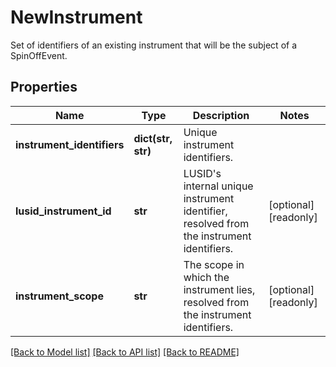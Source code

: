 # NewInstrument

Set of identifiers of an existing instrument that will be the subject of a SpinOffEvent.

## Properties
Name | Type | Description | Notes
------------ | ------------- | ------------- | -------------
**instrument_identifiers** | **dict(str, str)** | Unique instrument identifiers. | 
**lusid_instrument_id** | **str** | LUSID&#39;s internal unique instrument identifier, resolved from the instrument identifiers. | [optional] [readonly] 
**instrument_scope** | **str** | The scope in which the instrument lies, resolved from the instrument identifiers. | [optional] [readonly] 

[[Back to Model list]](../README.md#documentation-for-models) [[Back to API list]](../README.md#documentation-for-api-endpoints) [[Back to README]](../README.md)



